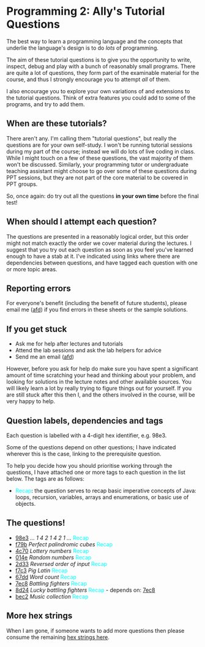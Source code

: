 # Programming 2: Ally's Tutorial Questions

The best way to learn a programming language and the concepts that underlie the language's design is to do *lots*
of programming.

The aim of these tutorial questions is to give you the opportunity to write, inspect, debug and play with a bunch of reasonably small programs.  There are quite a lot of questions, they form part of the examinable material for the course, and thus I strongly encourage you to attempt *all* of them.

I also encourage you to explore your own variations of and extensions to the tutorial questions.  Think of extra features you could add to some
of the programs, and try to add them.

## When are these tutorials?

There aren't any.  I'm calling them "tutorial questions", but really the questions are for your own self-study.  I won't be running tutorial sessions during my part of the course; instead we will do lots of live coding in class.  While I might touch on a few of these questions, the vast majority of them won't be discussed.  Similarly, your programming tutor or undergraduate teaching assistant might choose to go over some of these questions during PPT sessions, but they are not part of the core material to be covered in PPT groups.

So, once again: do try out all the questions **in your own time** before the final test!

## When should I attempt each question?

The questions are presented in a reasonably logical order, but this order might not match exactly the order we cover material during the lectures.  I suggest that you try out each question as soon as you feel you've learned enough to have a stab at it.  I've indicated using links where there are dependencies between questions, and have tagged each question with one or more topic areas.

## Reporting errors

For everyone's benefit (including the benefit of future students), please email me ([afd](mailto:afd@ic.ac.uk)) if you find errors in these sheets or the sample solutions.

## If you get stuck

* Ask me for help after lectures and tutorials
* Attend the lab sessions and ask the lab helpers for advice
* Send me an email ([afd](mailto:afd@ic.ac.uk))

However, before you ask for help do make sure you have spent a significant
amount of time scratching your head and thinking about your problem, and looking for solutions in the lecture notes
and other available sources.  You will likely learn a lot by really trying to figure things out for yourself.
If you are still stuck after this then I, and the others involved in the course, will be very happy to help.

## Question labels, dependencies and tags

Each question is labelled with a 4-digit hex identifier, e.g. 98e3.

Some of the questions depend on other questions; I have indicated wherever this is the case, linking to the prerequisite question.

To help you decide how you should prioritise working through the questions, I have attached one or more tags to each question in the list below.  The tags are as follows:

* <span style="color:aqua">Recap</span>: the question serves to recap basic imperative concepts of Java: loops, recursion, variables, arrays and enumerations, or basic use of objects.


## The questions!

* [98e3](questions/98e3.md) *... 1 4 2 1 4 2 1 ...* <span style="color:aqua">Recap</span>
* [f79b](questions/f79b.md) *Perfect palindromic cubes* <span style="color:aqua">Recap</span>
* [4c70](questions/4c70.md) *Lottery numbers* <span style="color:aqua">Recap</span>
* [014e](questions/014e.md) *Random numbers* <span style="color:aqua">Recap</span>
* [2d33](questions/2d33.md) *Reversed order of input* <span style="color:aqua">Recap</span>
* [f7c3](questions/f7c3.md) *Pig Latin* <span style="color:aqua">Recap</span>
* [67dd](questions/67dd.md) *Word count* <span style="color:aqua">Recap</span>
* [7ec8](questions/7ec8.md) *Battling fighters* <span style="color:aqua">Recap</span>
* [8d24](questions/8d24.md) *Lucky battling fighters* <span style="color:aqua">Recap</span> - depends on: [7ec8](questions/7ec8.md)
* [bec2](questions/bec2.md) *Music collection* <span style="color:aqua">Recap</span>


## More hex strings

When I am gone, if someone wants to add more questions then please consume the remaining [hex strings here](questions/hex_strings.md). 
